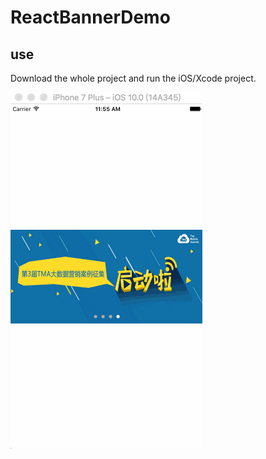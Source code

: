 # ReactBannerDemo

## use
Download the whole project and run the iOS/Xcode project.

![Image](https://github.com/cainvan/ReactBannerDemo/blob/master/image/demoImage.gif)

